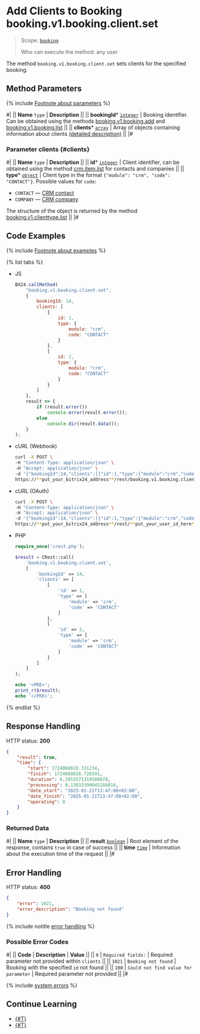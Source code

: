 # Add Clients to Booking booking.v1.booking.client.set

> Scope: [`booking`](../../../scopes/permissions.md)
>
> Who can execute the method: any user

The method `booking.v1.booking.client.set` sets clients for the specified booking.

## Method Parameters

{% include [Footnote about parameters](../../../../_includes/required.md) %}

#|
|| **Name**
`type` | **Description** ||
|| **bookingId***
[`integer`](../../../data-types.md) | Booking identifier.
Can be obtained using the methods [booking.v1.booking.add](../booking-v1-booking-add.md) and [booking.v1.booking.list](../booking-v1-booking-list.md)  ||
|| **clients***
[`array`](../../../data-types.md) | Array of objects containing information about clients [(detailed description)](#clients) ||
|#

### Parameter clients {#clients}

#|
|| **Name**
`type` | **Description** ||
|| **id***
[`integer`](../../../data-types.md) | Client identifier, can be obtained using the method [crm.item.list](../../../crm/universal/crm-item-list.md) for contacts and companies ||
|| **type***
[`object`](../../../data-types.md) | Client type in the format `{"module": "crm", "code": "CONTACT"}`.
Possible values for `code`:
- `CONTACT` — [CRM contact](../../../crm/contacts/index.md)
- `COMPANY` — [CRM company](../../../crm/companies/index.md)
  
The structure of the object is returned by the method [booking.v1.clienttype.list](../../booking-v1-clienttype-list.md) ||
|#

## Code Examples

{% include [Footnote about examples](../../../../_includes/examples.md) %}

{% list tabs %}

- JS

    ```js
    BX24.callMethod(
        "booking.v1.booking.client.set",
        {
            bookingId: 14,
            clients: [
                {
                    id: 1,
                    type: {
                        module: "crm",
                        code: "CONTACT"
                    }
                },
                {
                    id: 2,
                    type: {
                        module: "crm",
                        code: "CONTACT"
                    }
                }
            ]
        },
        result => {
            if (result.error())
                console.error(result.error());
            else
                console.dir(result.data());
        }
    );
    ```

- cURL (Webhook)

    ```bash
    curl -X POST \
    -H "Content-Type: application/json" \
    -H "Accept: application/json" \
    -d '{"bookingId":14,"clients":[{"id":1,"type":{"module":"crm","code":"CONTACT"}},{"id":2,"type":{"module":"crm","code":"CONTACT"}}],"auth":"**put_access_token_here**"}' \
    https://**put_your_bitrix24_address**/rest/booking.v1.booking.client.set
    ```

- cURL (OAuth)

    ```bash
    curl -X POST \
    -H "Content-Type: application/json" \
    -H "Accept: application/json" \
    -d '{"bookingId":14,"clients":[{"id":1,"type":{"module":"crm","code":"CONTACT"}},{"id":2,"type":{"module":"crm","code":"CONTACT"}}]}' \
    https://**put_your_bitrix24_address**/rest/**put_your_user_id_here**/**put_your_webhook_here**/booking.v1.booking.client.set
    ```

- PHP

    ```php
    require_once('crest.php');

    $result = CRest::call(
        'booking.v1.booking.client.set',
        [
            'bookingId' => 14,
            'clients' => [
                [
                    'id' => 1,
                    'type' => [
                        'module' => 'crm',
                        'code' => 'CONTACT'
                    ]
                },
                [
                    'id' => 2,
                    'type' => [
                        'module' => 'crm',
                        'code' => 'CONTACT'
                    ]
                }
            ]
        ]
    );

    echo '<PRE>';
    print_r($result);
    echo '</PRE>';
    ```

{% endlist %}

## Response Handling

HTTP status: **200**

```json
{
    "result": true,
    "time": {
        "start": 1724068028.331234,
        "finish": 1724068028.726591,
        "duration": 0.3953571319580078,
        "processing": 0.13033390045166016,
        "date_start": "2025-01-21T13:47:08+02:00",
        "date_finish": "2025-01-21T13:47:08+02:00",
        "operating": 0
    }
}
```

### Returned Data

#|
|| **Name**
`type` | **Description** ||
|| **result**
[`boolean`](../../../data-types.md) | Root element of the response, contains `true` in case of success ||
|| **time**
[`time`](../../../data-types.md#time) | Information about the execution time of the request ||
|#

## Error Handling

HTTP status: **400**

```json
{
    "error": 1021,
    "error_description": "Booking not found"
}
```

{% include notitle [error handling](../../../../_includes/error-info.md) %}

### Possible Error Codes

#|
|| **Code** | **Description** | **Value** ||
|| `0` | `Required fields:` | Required parameter not provided within `clients` ||
|| `1021` | `Booking not found` | Booking with the specified `id` not found ||
|| `100` | `Could not find value for parameter` | Required parameter not provided ||
|#

{% include [system errors](../../../../_includes/system-errors.md) %}

## Continue Learning

- [{#T}](./booking-v1-booking-client-unset.md)
- [{#T}](./booking-v1-booking-client-list.md)